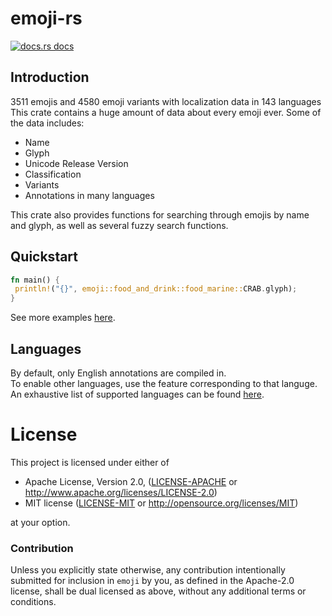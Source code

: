 # emoji-rs

<a href="https://docs.rs/emoji"><img src="https://img.shields.io/badge/docs-latest-blue.svg?style=flat-square" alt="docs.rs docs" /></a>

## Introduction  
3511 emojis and 4580 emoji variants with localization data in 143 languages  
This crate contains a huge amount of data about every emoji ever. 
Some of the data includes:  
- Name  
- Glyph  
- Unicode Release Version  
- Classification  
- Variants  
- Annotations in many languages

This crate also provides functions for searching through emojis by 
name and glyph, as well as several fuzzy search functions. 
## Quickstart  
```rust
fn main() {
 println!("{}", emoji::food_and_drink::food_marine::CRAB.glyph); 
}
```  
See more examples [here](https://github.com/Shizcow/emoji-rs/tree/master/examples/). 
## Languages  
By default, only English annotations are compiled in.  
To enable other languages, use the feature corresponding to that languge. An exhaustive 
list of supported languages can be found
[here](https://github.com/Shizcow/emoji-rs/blob/master/emoji/Cargo.toml). 


# License

This project is licensed under either of

 * Apache License, Version 2.0, ([LICENSE-APACHE](LICENSE-APACHE) or
   http://www.apache.org/licenses/LICENSE-2.0)
 * MIT license ([LICENSE-MIT](LICENSE-MIT) or
   http://opensource.org/licenses/MIT)

at your option.

### Contribution

Unless you explicitly state otherwise, any contribution intentionally submitted
for inclusion in `emoji` by you, as defined in the Apache-2.0 license, shall be
dual licensed as above, without any additional terms or conditions.
